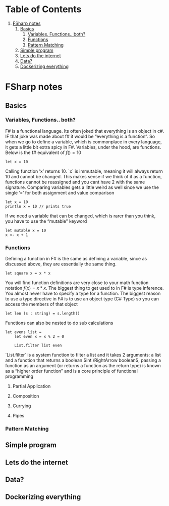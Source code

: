 
# Table of Contents

1.  [FSharp notes](#orgdb27d45)
    1.  [Basics](#org7bf02ea)
        1.  [Variables, Functions.. both?](#org8e8c867)
        2.  [Functions](#orgc88b547)
        3.  [Pattern Matching](#org9ed2dc0)
    2.  [Simple program](#org61692f0)
    3.  [Lets do the internet](#org77ee419)
    4.  [Data?](#org2973ce8)
    5.  [Dockerizing everything](#orga305caf)


<a id="orgdb27d45"></a>

# FSharp notes


<a id="org7bf02ea"></a>

## Basics


<a id="org8e8c867"></a>

### Variables, Functions.. both?

F# is a functional language. Its often joked that <span class="underline">everything</span> is an object in c#. IF that joke was made about f# it would be &ldquo;everything is a function&rdquo;. So when we go to define a variable, which is commonplace in every language, it gets a little bit extra spicy in F#. Variables, under the hood, are functions. Below is the f# equivalent of $f() = 10$

    let x = 10

Calling function &rsquo;x&rsquo; returns 10. \`x\` is immutable, meaning it will always return 10 and cannot be changed. This makes sense if we think of it as a function, functions cannot be reassigned and you cant have 2 with the same signature. Comparing variables gets a little weird as well since we use the single &rsquo;=&rsquo; for both assignment and value comparison

    let x = 10
    println x = 10 // prints true

If we need a variable that can be changed, which is rarer than you think, you have to use the &ldquo;mutable&rdquo; keyword

    let mutable x = 10
    x <- x + 1


<a id="orgc88b547"></a>

### Functions

Defining a function in F# is the same as defining a variable, since as discussed above, they are essentially the same thing.

    let square x = x * x

You will find function definitions are very close to your math function notation $f(x) = x*x$. The biggest thing to get used to in F# is type inference. You almost never have to specify a type for a function. The biggest reason to use a type directive in F# is to use an object type (C# Type) so you can access the members of that object

    let len (s : string) = s.length()

Functions can also be nested to do sub calculations

    let evens list =
        let even x = x % 2 = 0
    
        List.filter list even

\`List.filter\` is a system function to filter a list and it takes 2 arguments: a list and a function that returns a boolean $int \RightArrow boolean$, passing a function as an argument (or returns a function as the return type) is known as a &ldquo;higher order function&rdquo; and is a core principle of functional programming

1.  Partial Application

2.  Composition

3.  Currying

4.  Pipes


<a id="org9ed2dc0"></a>

### Pattern Matching


<a id="org61692f0"></a>

## Simple program


<a id="org77ee419"></a>

## Lets do the internet


<a id="org2973ce8"></a>

## Data?


<a id="orga305caf"></a>

## Dockerizing everything

